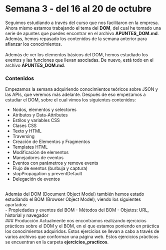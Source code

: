 # Semana 3 - del 16 al 20 de octubre
Seguimos estudiando a través del curso que nos facilitaron en la empresa.
<br>Ahora mismo estamos trabajando el tema del <b>DOM</b>, del cual he tomado una serie de apuntes que puedes encontrar en el archivo <b>APUNTES_DOM.md</b>. Además, hemos repasado los contenidos de la semana anterior para afianzar los conocimientos.
<br><br>Además de ver los elementos básicos del DOM, hemos estudiado los eventos y las funciones que llevan asociadas. De nuevo, está todo en el archivo <b>APUNTES_DOM.md</b>.
<br>
### Contenidos
Empezamos la semana adquiriendo conocimientos teóricos sobre JSON y las APIs, que veremos más adelante. Después de eso empezamos a estudiar el DOM, sobre el cual vimos los siguientes contenidos:
- Nodos, elementos y selectores
- Atributos y Data-Attributes
- Estilos y variables CSS
- Clases CSS
- Texto y HTML
- Traversing
- Creación de Elementos y Fragmentos
- Templates HTML
- Modificación de elementos
- Manejadores de eventos
- Eventos con parámetros y remove events
- Flujo de eventos (burbuja y captura)
- stopPropagation y preventDefault
- Delegación de eventos
<br>
Además del DOM (Document Object Model) también hemos estado estudiando el BOM (Browser Object Model), viendo los siguientes apartados:<br>
- Propiedades y eventos del BOM
- Métodos del BOM
- Objetos: URL, historial y navegador
<br>
### Producción
Actualmente nos encontramos realizando ejercicios prácticos sobre el DOM y el BOM, en el que estamos poniendo en práctica los conocimientos adquiridos. Estos ejercicios se llevan a cabo a través de varios archivos que conforman una página web. Estos ejercicios prácticos se encuentran en la carpeta <b>ejercicios_practicos</b>.
